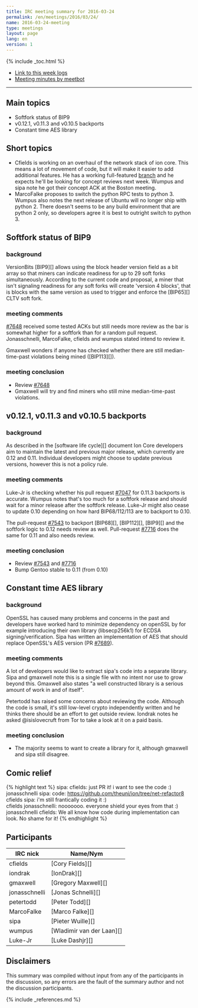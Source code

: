 ```yaml
---
title: IRC meeting summary for 2016-03-24
permalink: /en/meetings/2016/03/24/
name: 2016-03-24-meeting
type: meetings
layout: page
lang: en
version: 1
---
```

{% include _toc.html %}

- [Link to this week logs](http://ionstats.com/irc/ion-core-dev/logs/2016/03/24#l1458846025.0)
- [Meeting minutes by meetbot](http://www.erisian.com.au/meetbot/ion-core-dev/2016/ion-core-dev.2016-03-24-19.00.html)

---

## Main topics

- Softfork status of BIP9
- v0.12.1, v0.11.3 and v0.10.5 backports
- Constant time AES library

## Short topics

- Cfields is working on an overhaul of the network stack of ion core. This means a lot of movement of code, but it will make it easier to add additional features. He has a working full-featured [branch](https://github.com/theuni/ion/tree/net-refactor8) and he expects he'll be looking for concept reviews next week. Wumpus and sipa note he got their concept ACK at the Boston meeting.
- MarcoFalke proposes to switch the python RPC tests to python 3. Wumpus also notes the next release of Ubuntu will no longer ship with python 2. There doesn't seems to be any build environment that are python 2 only, so developers agree it is best to outright switch to python 3.

## Softfork status of BIP9

### background

VersionBits [BIP9][] allows using the block header version field as a bit array so that miners can indicate readiness for up to 29 soft forks simultaneously. According to the current code and proposal, a miner that isn't signaling readiness for any soft forks will create 'version 4 blocks', that is blocks with the same version as used to trigger and enforce the [BIP65][] CLTV soft fork.

### meeting comments

[#7648][] received some tested ACKs but still needs more review as the bar is somewhat higher for a softfork than for a random pull request. Jonasschnelli, MarcoFalke, cfields and wumpus stated intend to review it.

Gmaxwell wonders if anyone has checked whether there are still median-time-past violations being mined ([BIP113][]).

### meeting conclusion

- Review [#7648][]
- Gmaxwell will try and find miners who still mine median-time-past violations.

## v0.12.1, v0.11.3 and v0.10.5 backports

### background

As described in the [software life cycle][] document Ion Core developers aim to maintain the latest and previous major release, which currently are 0.12 and 0.11. Individual developers might choose to update previous versions, however this is not a policy rule.

### meeting comments

Luke-Jr is checking whether his pull request [#7047][] for 0.11.3 backports is accurate. Wumpus notes that's too much for a softfork release and should wait for a minor release after the softfork release. Luke-Jr might also cease to update 0.10 depending on how hard BIP68/112/113 are to backport to 0.10. 

The pull-request [#7543][] to backport [BIP68][], [BIP112][], [BIP9][] and the softfork logic to 0.12 needs review as well. Pull-request [#7716][] does the same for 0.11 and also needs review.

### meeting conclusion

- Review [#7543][] and [#7716][]
- Bump Gentoo stable to 0.11 (from 0.10)

## Constant time AES library

### background

OpenSSL has caused many problems and concerns in the past and developers have worked hard to minimize dependency on openSSL by for example introducing their own library (libsecp256k1) for ECDSA signing/verification. Sipa has written an implementation of AES that should replace OpenSSL's AES version (PR [#7689][]).

### meeting comments

A lot of developers would like to extract sipa's code into a separate library. Sipa and gmaxwell note this is a single file with no intent nor use to grow beyond this. Gmaxwell also states "a well constructed library is a serious amount of work in and of itself".

Petertodd has raised some concerns about reviewing the code. Although the code is small, it's still low-level crypto independently written and he thinks there should be an effort to get outside review. Iondrak notes he asked @isislovecruft from Tor to take a look at it on a paid basis.

### meeting conclusion

- The majority seems to want to create a library for it, although gmaxwell and sipa still disagree.

## Comic relief

{% highlight text %}
sipa:           cfields: just PR it! i want to see the code :)  
jonasschnelli   sipa: code: https://github.com/theuni/ion/tree/net-refactor8   
cfields         sipa: i'm still frantically coding it :)  
cfields         jonasschnelli: nooooooo. everyone shield your eyes from that :)  
jonasschnelli   cfields: We all know how code during implementation can look. No shame for it!
{% endhighlight %}

## Participants

| IRC nick      | Name/Nym                  |
|---------------|---------------------------|
| cfields       | [Cory Fields][]           |
| iondrak       | [IonDrak][]               |
| gmaxwell      | [Gregory Maxwell][]       |
| jonasschnelli | [Jonas Schnelli][]        |
| petertodd     | [Peter Todd][]            |
| MarcoFalke    | [Marco Falke][]           |
| sipa          | [Pieter Wuille][]         |
| wumpus        | [Wladimir van der Laan][] |
| Luke-Jr       | [Luke Dashjr][]           |


## Disclaimers

This summary was compiled without input from any of the participants in the discussion, so any errors are the fault of the summary author and not the discussion participants.

[#7047]: https://github.com/cevap/ion/pull/7047
[#7648]: https://github.com/cevap/ion/pull/7648
[#7543]: https://github.com/cevap/ion/pull/7543
[#7716]: https://github.com/cevap/ion/pull/7716
[#7689]: https://github.com/cevap/ion/pull/7689

{% include _references.md %}
